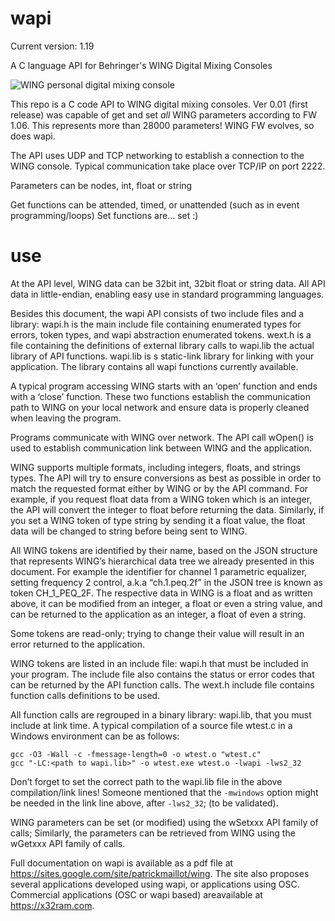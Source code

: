 # wapi
Current version: 1.19

A C language API for Behringer's WING Digital Mixing Consoles


![WING personal digital mixing console](https://sites.google.com/site/patrickmaillot/home/wing/Wing%20Default.snap.png?attredirects=0)

This repo is a C code API to WING digital mixing consoles. Ver 0.01 (first release) was capable of get and set *all* WING parameters according to FW 1.06.
This represents more than 28000 parameters! WING FW evolves, so does wapi.

The API uses UDP and TCP networking to establish a connection to the WING console. Typical communication take place over TCP/IP on port 2222.

Parameters can be nodes, int, float or string

Get functions can be attended, timed, or unattended (such as in event programming/loops)
Set functions are... set :)

# use
At the API level, WING data can be 32bit int, 32bit float or string data. All API data in little-endian, enabling easy use in standard programming languages.

Besides this document, the wapi API consists of two include files and a library:
wapi.h is the main include file containing enumerated types for errors, token types, and wapi abstraction enumerated tokens.
wext.h is a file containing the definitions of external library calls to wapi.lib the actual library of API functions.
wapi.lib is s static-link library for linking with your application. The library contains all wapi functions currently available.

A typical program accessing WING starts with an ‘open’ function and ends with a ‘close’ function. These two functions establish the communication path to WING on your local network and ensure data is properly cleaned when leaving the program.

Programs communicate with WING over network. The API call wOpen() is used to establish communication link between WING and the application. 

WING supports multiple formats, including integers, floats, and strings types. The API will try to ensure conversions as best as possible in order to match the requested format either by WING or by the API command. For example, if you request float data from a WING token which is an integer, the API will convert the integer to float before returning the data. Similarly, if you set a WING token of type string by sending it a float value, the float data will be changed to string before being sent to WING.

All WING tokens are identified by their name, based on the JSON structure that represents WING’s hierarchical data tree we already presented in this document.
For example the identifier for channel 1 parametric equalizer, setting frequency 2 control, a.k.a “ch.1.peq.2f” in the JSON tree is known as token CH_1_PEQ_2F. The respective data in WING is a float and as written above, it can be modified from an integer, a float or even a string value, and can be returned to the application as an integer, a float of even a string.

Some tokens are read-only; trying to change their value will result in an error returned to the application.

WING tokens are listed in an include file: wapi.h that must be included in your program. The include file also contains the status or error codes that can be returned by the API function calls. The wext.h include file contains function calls definitions to be used.

All function calls are regrouped in a binary library: wapi.lib, that you must include at link time. 
A typical compilation of a source file wtest.c in a Windows environment can be as follows:

    gcc -O3 -Wall -c -fmessage-length=0 -o wtest.o "wtest.c" 
    gcc "-LC:<path to wapi.lib>" -o wtest.exe wtest.o -lwapi -lws2_32

Don’t forget to set the correct path to the wapi.lib file in the above compilation/link lines!
Someone mentioned that the `-mwindows` option might be needed in the link line above, after `-lws2_32`; (to be validated).


WING parameters can be set (or modified) using the wSetxxx API family of calls; Similarly, the parameters can be retrieved from WING using the wGetxxx API family of calls. 


Full documentation on wapi is available as a pdf file at https://sites.google.com/site/patrickmaillot/wing. The site also proposes several applications developed using wapi, or applications using OSC. Commercial applications (OSC or wapi based) areavailable at https://x32ram.com.



